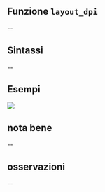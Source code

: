 ## Funzione `layout_dpi`

--

## Sintassi

--

## Esempi

![](/img/variabili/layout_dpi/layout_dpi1.png)

## nota bene

--

## osservazioni

--